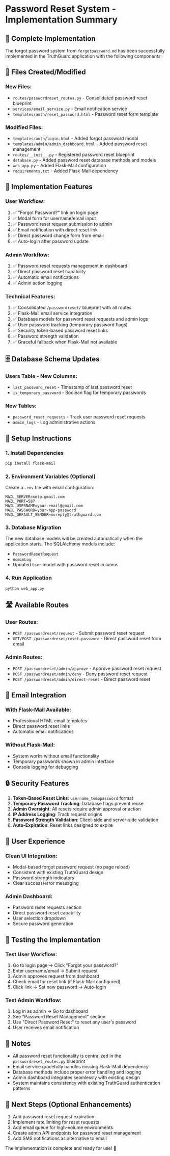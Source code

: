 # Password Reset System - Implementation Summary

## 🎉 Complete Implementation

The forgot password system from `forgotpassword.md` has been successfully implemented in the TruthGuard application with the following components:

## 📁 Files Created/Modified

### New Files:
- `routes/passwordreset_routes.py` - Consolidated password reset blueprint
- `services/email_service.py` - Email notification service
- `templates/auth/reset_password.html` - Password reset form template

### Modified Files:
- `templates/auth/login.html` - Added forgot password modal
- `templates/admin/admin_dashboard.html` - Added password reset management
- `routes/__init__.py` - Registered password reset blueprint
- `database.py` - Added password reset database methods and models
- `web_app.py` - Added Flask-Mail configuration
- `requirements.txt` - Added Flask-Mail dependency

## 🔧 Implementation Features

### User Workflow:
1. ✅ "Forgot Password?" link on login page
2. ✅ Modal form for username/email input
3. ✅ Password reset request submission to admin
4. ✅ Email notification with direct reset link
5. ✅ Direct password change form from email
6. ✅ Auto-login after password update

### Admin Workflow:
1. ✅ Password reset requests management in dashboard
2. ✅ Direct password reset capability
3. ✅ Automatic email notifications
4. ✅ Admin action logging

### Technical Features:
1. ✅ Consolidated `/passwordreset/` blueprint with all routes
2. ✅ Flask-Mail email service integration
3. ✅ Database models for password reset requests and admin logs
4. ✅ User password tracking (temporary password flags)
5. ✅ Security token-based password reset links
6. ✅ Password strength validation
7. ✅ Graceful fallback when Flask-Mail not available

## 🗄️ Database Schema Updates

### Users Table - New Columns:
- `last_password_reset` - Timestamp of last password reset
- `is_temporary_password` - Boolean flag for temporary passwords

### New Tables:
- `password_reset_requests` - Track user password reset requests
- `admin_logs` - Log administrative actions

## 🚀 Setup Instructions

### 1. Install Dependencies
```bash
pip install flask-mail
```

### 2. Environment Variables (Optional)
Create a `.env` file with email configuration:
```env
MAIL_SERVER=smtp.gmail.com
MAIL_PORT=587
MAIL_USERNAME=your-email@gmail.com
MAIL_PASSWORD=your-app-password
MAIL_DEFAULT_SENDER=noreply@truthguard.com
```

### 3. Database Migration
The new database models will be created automatically when the application starts. The SQLAlchemy models include:
- `PasswordResetRequest`
- `AdminLog`
- Updated `User` model with password reset columns

### 4. Run Application
```bash
python web_app.py
```

## 🛣️ Available Routes

### User Routes:
- `POST /passwordreset/request` - Submit password reset request
- `GET/POST /passwordreset/reset-password` - Direct password reset from email

### Admin Routes:
- `POST /passwordreset/admin/approve` - Approve password reset request
- `POST /passwordreset/admin/deny` - Deny password reset request
- `POST /passwordreset/admin/direct-reset` - Direct password reset

## 📧 Email Integration

### With Flask-Mail Available:
- Professional HTML email templates
- Direct password reset links
- Automatic email notifications

### Without Flask-Mail:
- System works without email functionality
- Temporary passwords shown in admin interface
- Console logging for debugging

## 🔒 Security Features

1. **Token-Based Reset Links**: `username_temppassword` format
2. **Temporary Password Tracking**: Database flags prevent reuse
3. **Admin Oversight**: All resets require admin approval or action
4. **IP Address Logging**: Track request origins
5. **Password Strength Validation**: Client-side and server-side validation
6. **Auto-Expiration**: Reset links designed to expire

## 🎯 User Experience

### Clean UI Integration:
- Modal-based forgot password request (no page reload)
- Consistent with existing TruthGuard design
- Password strength indicators
- Clear success/error messaging

### Admin Dashboard:
- Password reset requests section
- Direct password reset capability
- User selection dropdown
- Secure password generation

## 🧪 Testing the Implementation

### Test User Workflow:
1. Go to login page → Click "Forgot your password?"
2. Enter username/email → Submit request
3. Admin approves request from dashboard
4. Check email for reset link (if Flask-Mail configured)
5. Click link → Set new password → Auto-login

### Test Admin Workflow:
1. Log in as admin → Go to dashboard
2. See "Password Reset Management" section
3. Use "Direct Password Reset" to reset any user's password
4. User receives email notification

## 📝 Notes

- All password reset functionality is centralized in the `passwordreset_routes.py` blueprint
- Email service gracefully handles missing Flask-Mail dependency
- Database methods include proper error handling and logging
- Admin dashboard integrates seamlessly with existing design
- System maintains consistency with existing TruthGuard authentication patterns

## 🔄 Next Steps (Optional Enhancements)

1. Add password reset request expiration
2. Implement rate limiting for reset requests  
3. Add email queue for high-volume environments
4. Create admin API endpoints for password reset management
5. Add SMS notifications as alternative to email

The implementation is complete and ready for use! 🎉